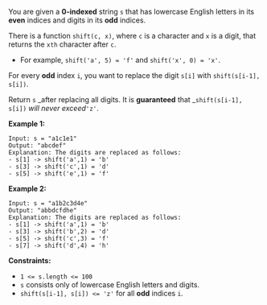 You are given a **0-indexed** string `s` that has lowercase English letters in
its **even** indices and digits in its **odd** indices.

There is a function `shift(c, x)`, where `c` is a character and `x` is a
digit, that returns the `xth` character after `c`.

  * For example, `shift('a', 5) = 'f'` and `shift('x', 0) = 'x'`.

For every **odd**  index `i`, you want to replace the digit `s[i]` with
`shift(s[i-1], s[i])`.

Return `s` _after replacing all digits. It is **guaranteed** that
_`shift(s[i-1], s[i])` _will never exceed_`'z'`.



**Example 1:**

    
    
    Input: s = "a1c1e1"
    Output: "abcdef"
    Explanation: The digits are replaced as follows:
    - s[1] -> shift('a',1) = 'b'
    - s[3] -> shift('c',1) = 'd'
    - s[5] -> shift('e',1) = 'f'

**Example 2:**

    
    
    Input: s = "a1b2c3d4e"
    Output: "abbdcfdhe"
    Explanation: The digits are replaced as follows:
    - s[1] -> shift('a',1) = 'b'
    - s[3] -> shift('b',2) = 'd'
    - s[5] -> shift('c',3) = 'f'
    - s[7] -> shift('d',4) = 'h'



**Constraints:**

  * `1 <= s.length <= 100`
  * `s` consists only of lowercase English letters and digits.
  * `shift(s[i-1], s[i]) <= 'z'` for all **odd** indices `i`.

